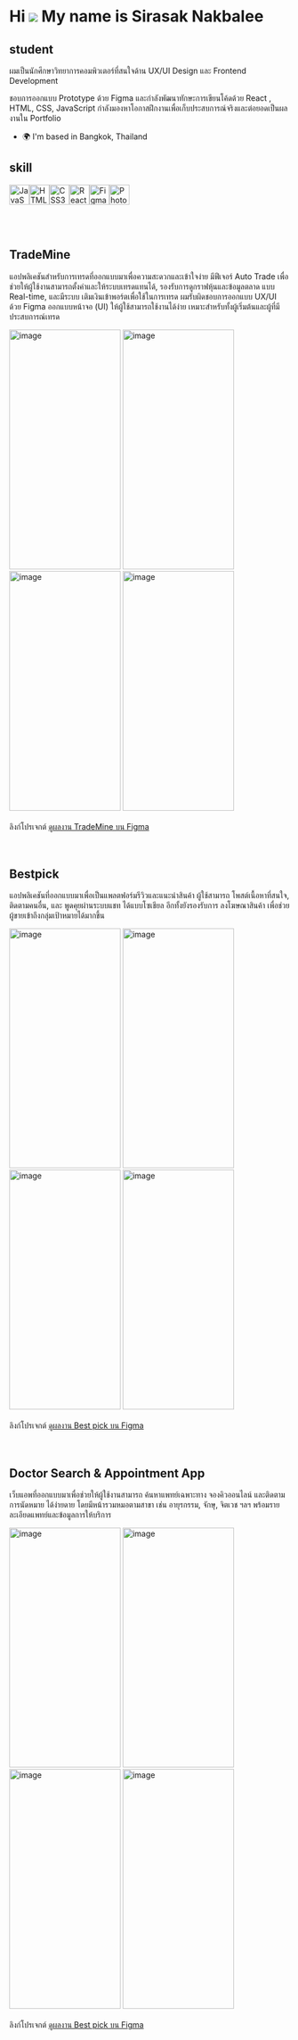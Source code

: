 Hi ![](https://user-images.githubusercontent.com/18350557/176309783-0785949b-9127-417c-8b55-ab5a4333674e.gif) My name is Sirasak Nakbalee
=========================================================================================================================================

student
-------

ผมเป็นนักศึกษาวิทยาการคอมพิวเตอร์ที่สนใจด้าน UX/UI Design และ Frontend Development

ชอบการออกแบบ Prototype ด้วย Figma และกำลังพัฒนาทักษะการเขียนโค้ดด้วย React , HTML, CSS, JavaScript กำลังมองหาโอกาสฝึกงานเพื่อเก็บประสบการณ์จริงและต่อยอดเป็นผลงานใน Portfolio

* 🌍  I'm based in Bangkok, Thailand

skill
-------
<p align="left">
<a href="https://developer.mozilla.org/en-US/docs/Web/JavaScript" target="_blank" rel="noreferrer"><img src="https://raw.githubusercontent.com/danielcranney/readme-generator/main/public/icons/skills/javascript-colored.svg" alt="JavaScript" title="JavaScript" width="36" height="36" /></a><a href="https://developer.mozilla.org/en-US/docs/Glossary/HTML5" target="_blank" rel="noreferrer"><img src="https://raw.githubusercontent.com/danielcranney/readme-generator/main/public/icons/skills/html5-colored.svg" alt="HTML5" title="HTML5" width="36" height="36" /></a><a href="https://www.w3.org/TR/CSS/#css" target="_blank" rel="noreferrer"><img src="https://raw.githubusercontent.com/danielcranney/readme-generator/main/public/icons/skills/css3-colored.svg" alt="CSS3" title="CSS3" width="36" height="36" /></a><a href="https://reactjs.org/" target="_blank" rel="noreferrer"><img src="https://raw.githubusercontent.com/danielcranney/readme-generator/main/public/icons/skills/react-colored.svg" alt="React" title="React" width="36" height="36" /></a><a href="https://www.figma.com/" target="_blank" rel="noreferrer"><img src="https://raw.githubusercontent.com/danielcranney/readme-generator/main/public/icons/skills/figma-colored.svg" alt="Figma" title="Figma" width="36" height="36" /></a><a href="https://www.adobe.com/uk/products/photoshop.html" target="_blank" rel="noreferrer"><img src="https://raw.githubusercontent.com/danielcranney/readme-generator/main/public/icons/skills/photoshop-colored-dark.svg" alt="Photoshop" title="Photoshop" width="36" height="36" /></a>
</p>
<br>
<br>

TradeMine
-------
แอปพลิเคชันสำหรับการเทรดที่ออกแบบมาเพื่อความสะดวกและเข้าใจง่าย มีฟีเจอร์ Auto Trade เพื่อช่วยให้ผู้ใช้งานสามารถตั้งค่าและให้ระบบเทรดแทนได้, รองรับการดูกราฟหุ้นและข้อมูลตลาด แบบ Real-time, และมีระบบ เติมเงินเข้าพอร์ตเพื่อใช้ในการเทรด
ผมรับผิดชอบการออกแบบ UX/UI ด้วย Figma ออกแบบหน้าจอ (UI) ให้ผู้ใช้สามารถใช้งานได้ง่าย เหมาะสำหรับทั้งผู้เริ่มต้นและผู้ที่มีประสบการณ์เทรด 

<img width="200" height="430" alt="image" src="https://github.com/user-attachments/assets/dd88c91f-dc1d-47ed-8118-883b0ccaea62" />
<img width="200" height="430" alt="image" src="https://github.com/user-attachments/assets/8bbcfcf4-d47a-42a9-a746-13079339061e" />
<img width="200" height="430" alt="image" src="https://github.com/user-attachments/assets/6e8b96da-6ef3-470e-af73-3720c6b865b7" />
<img width="200" height="430" alt="image" src="https://github.com/user-attachments/assets/a3f9c06a-e537-4585-b036-9bd7ff114bce" />
<br>
<br>
ลิงก์โปรเจกต์ <a href="https://www.figma.com/design/PpsOktW5jnVEPPSs6uGIqf/Stock-app?node-id=0-1&p=f&t=64jk7clrUdbmYNQ1-0" target="_blank">ดูผลงาน TradeMine บน Figma </a>
<br>
<br>
<br>

Bestpick
--------
แอปพลิเคชันที่ออกแบบมาเพื่อเป็นแพลตฟอร์มรีวิวและแนะนำสินค้า ผู้ใช้สามารถ โพสต์เนื้อหาที่สนใจ, ติดตามคนอื่น, และ พูดคุยผ่านระบบแชท ได้แบบโซเชียล อีกทั้งยังรองรับการ ลงโฆษณาสินค้า เพื่อช่วยผู้ขายเข้าถึงกลุ่มเป้าหมายได้มากขึ้น

<img width="200" height="430" alt="image" src="https://github.com/user-attachments/assets/df8f0c94-ced7-483c-a328-fb93b4b1e91d" />
<img width="200" height="430" alt="image" src="https://github.com/user-attachments/assets/5bd33af0-ec48-4de5-97bc-74abed01e932" />
<img width="200" height="430" alt="image" src="https://github.com/user-attachments/assets/a7005600-58fb-4bfe-9092-0bc2b03a57fc" />
<img width="200" height="430" alt="image" src="https://github.com/user-attachments/assets/2b4867a9-6044-4066-aa55-9adc5327b0f7" />
<br>
<br>
ลิงก์โปรเจกต์ <a href="https://www.figma.com/design/Vsb7CRkTY7jmEYRlkGsKgA/%E0%B8%BAApp-Best-pick-V2?node-id=0-1&p=f&t=ev9ofojh5rjpELPb-0" target="_blank">ดูผลงาน Best pick บน Figma </a>
<br>
<br>
<br>

Doctor Search & Appointment App
--------
เว็บแอพที่ออกแบบมาเพื่อช่วยให้ผู้ใช้งานสามารถ ค้นหาแพทย์เฉพาะทาง จองคิวออนไลน์ และติดตามการนัดหมาย ได้ง่ายดาย โดยมีหน้ารวมหมอตามสาขา เช่น อายุรกรรม, จักษุ, จิตเวช ฯลฯ พร้อมรายละเอียดแพทย์และข้อมูลการให้บริการ

<img width="200" height="430" alt="image" src="https://github.com/user-attachments/assets/7539e36f-12fb-45db-83f2-211edd92d58f" />
<img width="200" height="430" alt="image" src="https://github.com/user-attachments/assets/57412929-63db-49ba-a9bc-75ac9c45cf3e" />
<img width="200" height="430" alt="image" src="https://github.com/user-attachments/assets/30ebf743-521f-4291-9d29-c6703ed83836" />
<img width="200" height="430" alt="image" src="https://github.com/user-attachments/assets/0004af0f-7dfa-4340-80aa-a770ff5ef511" />
<br>
<br>
ลิงก์โปรเจกต์ <a href="https://https://surl.li/dhvreh    " target="_blank">ดูผลงาน Best pick บน Figma </a>
<br>
<br>
<br>










